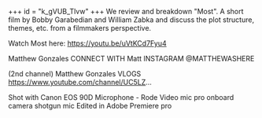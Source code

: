 +++
id = "k_gVUB_Tlvw"
+++
We review and breakdown "Most". A short film by Bobby Garabedian and William Zabka and discuss the plot structure, themes, etc. from a filmmakers perspective.

Watch Most here:   https://youtu.be/uVtKCd7Fyu4

Matthew Gonzales
CONNECT WITH Matt
INSTAGRAM @MATTHEWASHERE

(2nd channel) Matthew Gonzales VLOGS
https://www.youtube.com/channel/UC5LZ...

Shot with Canon EOS 90D
Microphone - Rode Video mic pro onboard camera shotgun mic
Edited in Adobe Premiere pro
